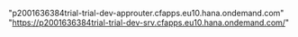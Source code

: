 "p2001636384trial-trial-dev-approuter.cfapps.eu10.hana.ondemand.com"
"https://p2001636384trial-trial-dev-srv.cfapps.eu10.hana.ondemand.com/"
